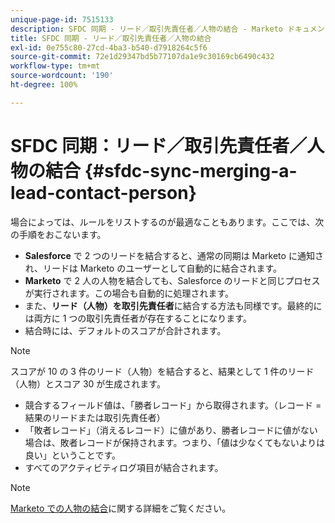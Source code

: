 ```yaml
---
unique-page-id: 7515133
description: SFDC 同期 - リード／取引先責任者／人物の結合 - Marketo ドキュメント - 製品ドキュメント
title: SFDC 同期 - リード／取引先責任者／人物の結合
exl-id: 0e755c80-27cd-4ba3-b540-d7918264c5f6
source-git-commit: 72e1d29347bd5b77107da1e9c30169cb6490c432
workflow-type: tm+mt
source-wordcount: '190'
ht-degree: 100%

---
```


# SFDC 同期：リード／取引先責任者／人物の結合 {#sfdc-sync-merging-a-lead-contact-person}

場合によっては、ルールをリストするのが最適なこともあります。ここでは、次の手順をおこないます。

* **Salesforce** で 2 つのリードを結合すると、通常の同期は Marketo に通知され、リードは Marketo のユーザーとして自動的に結合されます。
* **Marketo** で 2 人の人物を結合しても、Salesforce のリードと同じプロセスが実行されます。この場合も自動的に処理されます。
* また、**リード（人物）を取引先責任者**&#x200B;に結合する方法も同様です。最終的には両方に 1 つの取引先責任者が存在することになります。
* 結合時には、デフォルトのスコアが合計されます。

>[!NOTE]
>
>スコアが 10 の 3 件のリード（人物）を結合すると、結果として 1 件のリード（人物）とスコア 30 が生成されます。

* 競合するフィールド値は、「勝者レコード」から取得されます。（レコード = 結果のリードまたは取引先責任者）
* 「敗者レコード」（消えるレコード）に値があり、勝者レコードに値がない場合は、敗者レコードが保持されます。つまり、「値は少なくてもないよりは良い」ということです。
* すべてのアクティビティログ項目が結合されます。

>[!NOTE]
>
>[Marketo での人物の結合](/help/marketo/product-docs/core-marketo-concepts/smart-lists-and-static-lists/managing-people-in-smart-lists/find-and-merge-duplicate-people.md)に関する詳細をご覧ください。
